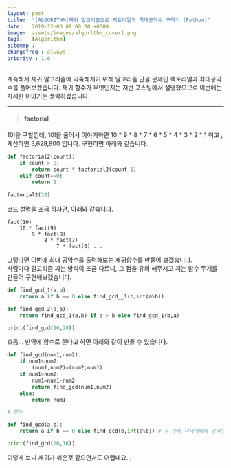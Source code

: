 ```yaml
---
layout: post
title:  "[ALGORITHM]재귀 알고리즘으로 팩토리얼과 최대공약수 구하기 (Python)"
date:   2019-12-03 09:00:00 +0300
image:  assets/images/algorlthm_cover1.png
tags:   [Algorithm]
sitemap :
changefreq : always
priority : 1.0
---
```




계속해서 재귀 알고리즘에 익숙해지기 위해 알고리즘 단골 문제인 팩토리얼과 최대공약수를 풀어보겠습니다. 재귀 함수가 무엇인지는 저번 포스팅에서 설명했으므로 이번에는 자세한 이야기는 생략하겠습니다. 

-------


> #### factorial  

10!을 구할껀데, 10!을 풀어서 이야기하면 10 * 9 * 8 * 7 * 6 * 5 * 4 * 3 * 2 * 1 이고 , 계산하면 3,628,800 입니다. 구현하면 아래와 같습니다.

```python
def factorial2(count):
    if count > 0:
        return count * factorial2(count-1)
    elif count==0:
        return 1
    
factorial2(10)
```

코드 설명을 조금 하자면, 아래와 같습니다.  

    fact(10) 
        10 * fact(9)
            9 * fact(8)
                8 * fact(7)
                    7 * fact(6) .... 
 


그렇다면 이번에 최대 공약수를 출력해보는 재귀함수를 만들어 보겠습니다.  
사람마다 알고리즘 짜는 방식이 조금 다르니, 그 점을 유의 해주시고 저는 함수 두개를 만들어 구현해보겠습니다.  

```python 
def find_gcd_1(a,b):
    return a if b == 0 else find_gcd__1(b,int(a%b))

def find_gcd_2(a,b):
    return find_gcd_1(a,b) if a > b else find_gcd_1(b,a)

print(find_gcd(16,20))
```

흐음... 만약에 함수로 한다고 하면 아래와 같이 만들 수 있습니다. 


```python
def find_gcd(num1,num2):
    if num1<num2:
        (num1,num2)=(num2,num1)    
    if num1>num2:
        num1=num1-num2
        return find_gcd(num1,num2)
    else:
        return num1

# 또는

def find_gcd(a,b):
    return a if b == 0 else find_gcd(b,int(a%b)) # 두 수의 나머지와의 공약수

print(find_gcd(20,16))
```

이렇게 보니 재귀가 쉬운것 같으면서도 어렵네요... 

